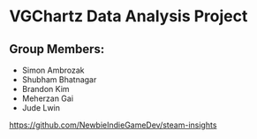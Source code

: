 # VGChartz Data Analysis Project

## Group Members:
 - Simon Ambrozak
 - Shubham Bhatnagar
 - Brandon Kim
 - Meherzan Gai
 - Jude Lwin

https://github.com/NewbieIndieGameDev/steam-insights
